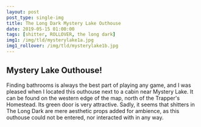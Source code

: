 ```yaml
---
layout: post
post_type: single-img
title: The Long Dark Mystery Lake Outhouse
date: 2019-05-15 01:00:00
tags: [shitter, ROLLOVER, the long dark]
img1: /img/tld/mysterylake1a.jpg
img1_rollover: /img/tld/mysterylake1b.jpg
---
```

## Mystery Lake Outhouse!

Finding bathrooms is always the best part of playing any game, and I was pleased when I located this outhouse next to a cabin near Mystery Lake. It can be found on the western edge of the map, north of the Trapper's Homestead. Its green door is very attractive. Sadly, it seems that shitters in The Long Dark are mere aesthetic props added for ambience, as this outhouse could not be entered, nor interacted with in any way.
